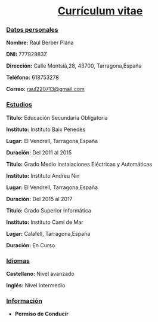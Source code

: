<center> <h1> <u>Currículum vitae </u></h1></center>

### <u>Datos personales</u>

**Nombre:** Raul Berber Plana

**DNI:** 77792983Z

**Dirección:** Calle Montsià,28, 43700, Tarragona,España

**Teléfono:** 618753278

**Correo:**   raul220713@gmail.com

### <u>Estudios</u>

**Titulo:** Educación Secundaria Obligatoria

**Instituto:** Instituto Baix Penedès

**Lugar:** El Vendrell, Tarragona,España

**Duración:** Del 2011 al 2015

**Titulo:** Grado Medio Instalaciones Eléctricas y Automáticas

**Instituto:** Instituto Andreu Nin

**Lugar:** El Vendrell, Tarragona,España

**Duración:** Del 2015 al 2017

**Titulo:** Grado Superior Informática

**Instituto:** Instituto Camí de Mar

**Lugar:** Calafell, Tarragona,España

**Duración:** En Curso

###  <u>Idiomas</u>  

**Castellano:** Nivel avanzado

**Inglés:** Nivel Intermedio

###  <u>Información</u>

+ **Permiso de Conducir**
